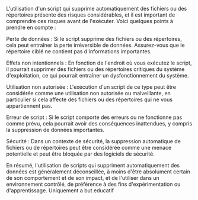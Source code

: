 L'utilisation d'un script qui supprime automatiquement des fichiers ou des répertoires présente des risques considérables, et il est important de comprendre ces risques avant de l'exécuter. Voici quelques points à prendre en compte :

Perte de données : Si le script supprime des fichiers ou des répertoires, cela peut entraîner la perte irréversible de données. Assurez-vous que le répertoire ciblé ne contient pas d'informations importantes.

Effets non intentionnels : En fonction de l'endroit où vous exécutez le script, il pourrait supprimer des fichiers ou des répertoires critiques du système d'exploitation, ce qui pourrait entraîner un dysfonctionnement du système.

Utilisation non autorisée : L'exécution d'un script de ce type peut être considérée comme une utilisation non autorisée ou malveillante, en particulier si cela affecte des fichiers ou des répertoires qui ne vous appartiennent pas.

Erreur de script : Si le script comporte des erreurs ou ne fonctionne pas comme prévu, cela pourrait avoir des conséquences inattendues, y compris la suppression de données importantes.

Sécurité : Dans un contexte de sécurité, la suppression automatique de fichiers ou de répertoires peut être considérée comme une menace potentielle et peut être bloquée par des logiciels de sécurité.

En résumé, l'utilisation de scripts qui suppriment automatiquement des données est généralement déconseillée, à moins d'être absolument certain de son comportement et de son impact, et de l'utiliser dans un environnement contrôlé, de préférence à des fins d'expérimentation ou d'apprentissage.
Uniquement a but educatif
